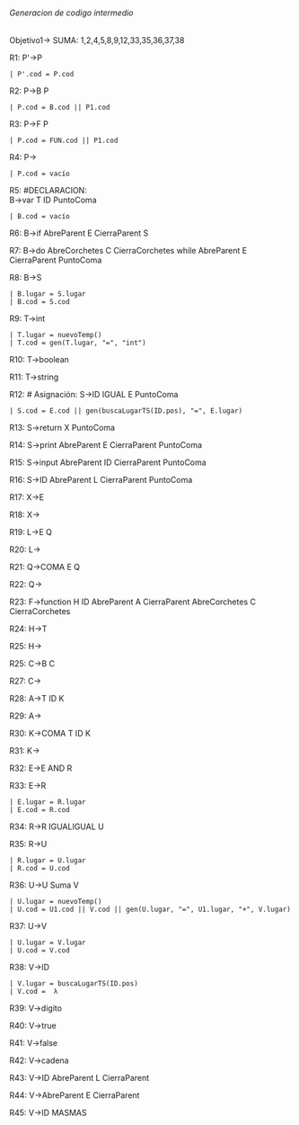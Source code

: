 ###### Generacion de codigo intermedio

Objetivo1-> SUMA: 1,2,4,5,8,9,12,33,35,36,37,38


R1:
P'->P

	| P'.cod = P.cod
	
R2:
P->B P

	| P.cod = B.cod || P1.cod
R3:
P->F P

	| P.cod = FUN.cod || P1.cod

R4:
P->

	| P.cod = vacío
	
R5: #DECLARACION:   
B->var T ID PuntoComa

	| B.cod = vacío

R6:
B->if AbreParent E CierraParent S

R7:
B->do AbreCorchetes C CierraCorchetes while AbreParent E CierraParent PuntoComa

R8:
B->S

	| B.lugar = S.lugar
	| B.cod = S.cod

R9:
T->int

    | T.lugar = nuevoTemp()
	| T.cod = gen(T.lugar, "=", "int")

R10:
T->boolean

R11:
T->string

R12: # Asignación:
S->ID IGUAL E PuntoComa

    | S.cod = E.cod || gen(buscaLugarTS(ID.pos), "=", E.lugar)

R13:
S->return X PuntoComa

R14:
S->print AbreParent E CierraParent PuntoComa

R15:
S->input AbreParent ID CierraParent PuntoComa

R16:
S->ID AbreParent L CierraParent PuntoComa

R17:
X->E

R18:
X->

R19:
L->E Q

R20:
L->

R21:
Q->COMA E Q

R22:
Q->

R23:
F->function H ID AbreParent A CierraParent AbreCorchetes C CierraCorchetes

R24:
H->T

R25:
H->

R25:
C->B C

R27:
C->

R28:
A->T ID K


R29:
A->

R30:
K->COMA T ID K

R31:
K->

R32:
E->E AND R

R33:
E->R

	| E.lugar = R.lugar
	| E.cod = R.cod

R34:
R->R IGUALIGUAL U

R35:
R->U

	| R.lugar = U.lugar
	| R.cod = U.cod

R36:
U->U Suma V

	| U.lugar = nuevoTemp()
	| U.cod = U1.cod || V.cod || gen(U.lugar, "=", U1.lugar, "+", V.lugar)

R37:
U->V

	| U.lugar = V.lugar
	| U.cod = V.cod

R38:
V->ID

	| V.lugar = buscaLugarTS(ID.pos)
	| V.cod =  λ

R39:
V->digito

R40:
V->true

R41:
V->false

R42:
V->cadena

R43:
V->ID AbreParent L CierraParent

R44:
V->AbreParent E CierraParent

R45:
V->ID MASMAS

